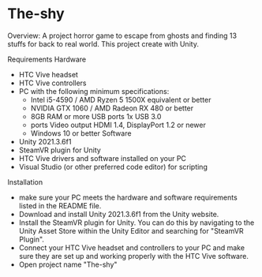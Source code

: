 # The-shy
Overview:
  A project horror game to escape from ghosts and finding 13 stuffs for back to real world.
This project create with Unity.

Requirements Hardware

  - HTC Vive headset
  - HTC Vive controllers
  - PC with the following minimum specifications: 
      - Intel i5-4590 / AMD Ryzen 5 1500X equivalent or better 
      - NVIDIA GTX 1060 / AMD Radeon RX 480 or better 
      - 8GB RAM or more USB ports 1x USB 3.0 
      - ports Video output HDMI 1.4, DisplayPort 1.2 or newer 
      - Windows 10 or better Software
  - Unity 2021.3.6f1
  - SteamVR plugin for Unity
  - HTC Vive drivers and software installed on your PC
  - Visual Studio (or other preferred code editor) for scripting


Installation
  - make sure your PC meets the hardware and software requirements listed in the README file.
  - Download and install Unity 2021.3.6f1 from the Unity website.
  - Install the SteamVR plugin for Unity. You can do this by navigating to the Unity Asset Store within the Unity Editor and searching for "SteamVR Plugin".
  - Connect your HTC Vive headset and controllers to your PC and make sure they are set up and working properly with the HTC Vive software.
  - Open project name "The-shy"
